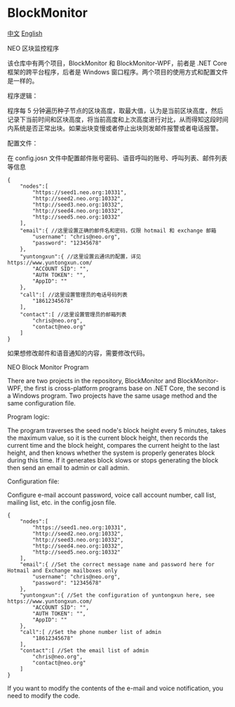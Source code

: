# BlockMonitor
[中文](#zh) [English](#en)

<a name="zh"></a>

NEO 区块监控程序

该仓库中有两个项目，BlockMonitor 和 BlockMonitor-WPF，前者是 .NET Core 框架的跨平台程序，后者是 Windows 窗口程序。两个项目的使用方式和配置文件是一样的。

程序逻辑：

程序每 5 分钟遍历种子节点的区块高度，取最大值，认为是当前区块高度，然后记录下当前时间和区块高度，将当前高度和上次高度进行对比，从而得知这段时间内系统是否正常出块。如果出块变慢或者停止出块则发邮件报警或者电话报警。

配置文件：

在 config.josn 文件中配置邮件账号密码、语音呼叫的账号、呼叫列表、邮件列表等信息

```
{
    "nodes":[
        "https://seed1.neo.org:10331",
        "http://seed2.neo.org:10332",
        "http://seed3.neo.org:10332",
        "http://seed4.neo.org:10332",
        "http://seed5.neo.org:10332"
    ],
    "email":{ //这里设置正确的邮件名和密码，仅限 hotmail 和 exchange 邮箱
        "username": "chris@neo.org",
        "password": "12345678" 
    },
    "yuntongxun":{ //这里设置云通讯的配置，详见 https://www.yuntongxun.com/
        "ACCOUNT SID": "",
        "AUTH TOKEN": "",
        "AppID": ""
    },
    "call":[ //这里设置管理员的电话号码列表
        "18612345678"
    ],
    "contact":[ //这里设置管理员的邮箱列表
        "chris@neo.org",
        "contact@neo.org"
    ]
}
```

如果想修改邮件和语音通知的内容，需要修改代码。

<a name="en"></a>

NEO Block Monitor Program

There are two projects in the repository, BlockMonitor and BlockMonitor-WPF, the first is cross-platform programs base on .NET Core, the second is a Windows program. Two projects have the same usage method and the same configuration file.

Program logic:

The program traverses the seed node's block height every 5 minutes, takes the maximum value, so it is the current block height, then records the current time and the block height, compares the current height to the last height, and then knows whether the system is properly generates block during this time. If it generates block slows or stops generating the block then send an email to admin or call admin.

Configuration file:

Configure e-mail account password, voice call account number, call list, mailing list, etc. in the config.josn file.

```
{
    "nodes":[
        "https://seed1.neo.org:10331",
        "http://seed2.neo.org:10332",
        "http://seed3.neo.org:10332",
        "http://seed4.neo.org:10332",
        "http://seed5.neo.org:10332"
    ],
    "email":{ //Set the correct message name and password here for Hotmail and Exchange mailboxes only
        "username": "chris@neo.org",
        "password": "12345678" 
    },
    "yuntongxun":{ //Set the configuration of yuntongxun here, see https://www.yuntongxun.com/
        "ACCOUNT SID": "",
        "AUTH TOKEN": "",
        "AppID": ""
    },
    "call":[ //Set the phone number list of admin
        "18612345678"
    ],
    "contact":[ //Set the email list of admin
        "chris@neo.org",
        "contact@neo.org"
    ]
}
```

If you want to modify the contents of the e-mail and voice notification, you need to modify the code.
